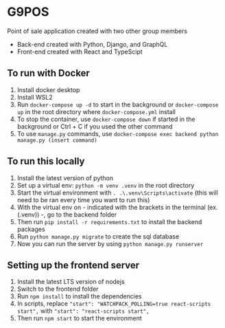 # G9POS
Point of sale application created with two other group members
* Back-end created with Python, Django, and GraphQL
* Front-end created with React and TypeScipt

## To run with Docker
1. Install docker desktop
2. Install WSL2 
3. Run ```docker-compose up -d``` to start in the background or ```docker-compose up``` in the root directory where ```docker-compose.yml``` install
4. To stop the container, use ```docker-compose down``` if started in the background or Ctrl + C if you used the other command
5. To use ```manage.py``` commands, use ```docker-compose exec backend python manage.py (insert command)```

## To run this locally
1. Install the latest version of python
2. Set up a virtual env: ```python -m venv .venv``` in the root directory
3. Start the virtual environment with ```. .\.venv\Scripts\activate``` (this will need to be ran every time you want to run this)
4. With the virtual env on - indicated with the brackets in the terminal (ex. (.venv)) -, go to the backend folder
5. Then run ```pip install -r requirements.txt``` to install the backend packages
6. Run ```python manage.py migrate``` to create the sql database
7. Now you can run the server by using ```python manage.py runserver```

## Setting up the frontend server
1. Install the latest LTS version of nodejs
2. Switch to the frontend folder
3. Run ```npm install``` to install the dependencies
4. In scripts, replace ```"start": "WATCHPACK_POLLING=true react-scripts start",``` with ```"start": "react-scripts start",```
5. Then run ```npm start``` to start the environment
